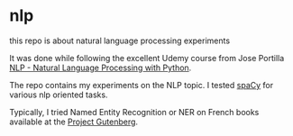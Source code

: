 # nlp
this repo is about natural language processing experiments

It was done while following the excellent Udemy course from 
Jose Portilla [NLP - Natural Language Processing with Python](https://www.udemy.com/course/nlp-natural-language-processing-with-python/).

The repo contains my experiments on the NLP topic.
I tested [spaCy](https://spacy.io/) for various nlp oriented tasks.

Typically, I tried Named Entity Recognition or NER on French 
books available at the [Project Gutenberg](http://www.gutenberg.org/).

